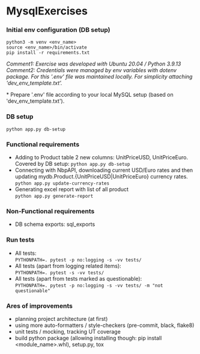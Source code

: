 # MysqlExercises
### Initial env configuration (DB setup)
`python3 -m venv <env_name>`<br>
`source <env_name>/bin/activate`<br>
`pip install -r requirements.txt`<br>
<p><em>Comment1: Exercise was developed with Ubuntu 20.04 / Python 3.9.13 <br>
Comment2: Credentials were managed by env variables with dotenv package. For this '.env' file was maintained locally. For simplicity attaching 'dev_env_template.txt'.</em></p>
* Prepare '.env' file according to your local MySQL setup (based on 'dev_env_template.txt').

### DB setup
`python app.py db-setup`
### Functional requirements
* Adding to Product table 2 new columns: UnitPriceUSD, UnitPriceEuro.<br>Covered by DB setup: `python app.py db-setup`
* Connecting with NbpAPI, downloading current USD/Euro rates and then updating mydb.Product.{UnitPriceUSD|UnitPriceEuro} currency rates.
<br>`python app.py update-currency-rates`
* Generating excel report with list of all product
<br>`python app.py generate-report`

### Non-Functional requirements
* DB schema exports: sql_exports


### Run tests
* All tests:<br>
`PYTHONPATH=. pytest -p no:logging -s -vv tests/ `<br>
* All tests (apart from logging related items):<br>
`PYTHONPATH=. pytest -s -vv tests/`<br>
* All tests (apart from tests marked as questionable):<br>
`PYTHONPATH=. pytest -p no:logging -s -vv tests/ -m "not questionable"`


### Ares of improvements
* planning project architecture (at first) 
* using more auto-formatters / style-checkers (pre-commit, black, flake8)
* unit tests / mocking, tracking UT coverage
* build python package (allowing installing though: pip install <module_name>.whl), setup.py, tox
